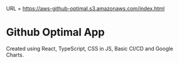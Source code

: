 URL = https://aws-github-optimal.s3.amazonaws.com/index.html

# Github Optimal App

Created using React, TypeScript, CSS in JS, Basic CI/CD and Google Charts.
